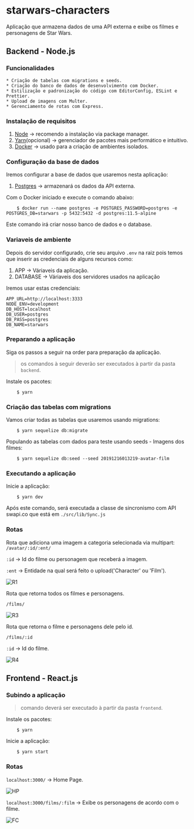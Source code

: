 # starwars-characters

Aplicação que armazena dados de uma API externa e exibe os filmes e personagens de Star Wars.


## Backend - Node.js

### Funcionalidades

    * Criação de tabelas com migrations e seeds.
    * Criação do banco de dados de desenvolvimento com Docker.
    * Estilização e padronização do código com EditorConfig, ESLint e Prettier.
    * Upload de imagens com Multer.
    * Gerenciamento de rotas com Express.

### Instalação de requisitos
1. [Node](https://nodejs.org/en/download/package-manager/) &rarr; recomendo a instalação via package manager.
2. [Yarn](https://yarnpkg.com/lang/en/)(opcional) &rarr; gerenciador de pacotes mais performático e intuitivo.
3. [Docker](https://www.docker.com/get-started) &rarr; usado para a criação de ambientes isolados.

### Configuração da base de dados

Iremos configurar a base de dados que usaremos nesta aplicação:

1. [Postgres](https://www.postgresql.org/) &rarr; armazenará os dados da API externa.

Com o Docker iniciado e execute o comando abaixo:

```shell
    $ docker run --name postgres -e POSTGRES_PASSWORD=postgres -e POSTGRES_DB=starwars -p 5432:5432 -d postgres:11.5-alpine
```

Este comando irá criar nosso banco de dados e o database.

### Variaveis de ambiente

Depois do servidor configurado, crie seu arquivo ```.env``` na raiz pois temos que inserir as credenciais de alguns recursos como:

1. APP &rarr; Váriaveis da aplicação.
2. DATABASE &rarr; Váriaveis dos servidores usados na aplicação

Iremos usar estas credenciais:

```
APP_URL=http://localhost:3333
NODE_ENV=development
DB_HOST=localhost
DB_USER=postgres
DB_PASS=postgres
DB_NAME=starwars

```

### Preparando a aplicação

Siga os passos a seguir na order para preparação da aplicação.

> os comandos à seguir deverão ser executados à partir da pasta ```backend```.

Instale os pacotes:
```shell
    $ yarn
```

### Criação das tabelas com migrations

Vamos criar todas as tabelas que usaremos usando migrations:
```shell
    $ yarn sequelize db:migrate 
```

Populando as tabelas com dados para teste usando seeds - Imagens dos filmes:
```shell
    $ yarn sequelize db:seed --seed 20191216013219-avatar-film
```

### Executando a aplicação

Inicie a aplicação:
```shell
    $ yarn dev
```
Após este comando, será executada a classe de sincronismo com API swapi.co que está em ```./src/lib/Sync.js```

### Rotas

Rota que adiciona uma imagem a categoria selecionada via multipart:
``` /avatar/:id/:ent/ ```

```:id``` &rarr; Id do filme ou personagem que receberá a imagem.

```:ent``` &rarr; Entidade na qual será feito o upload('Character' ou 'Film').

![R1](https://i.imgur.com/cpNGgPF.png)

Rota que retorna todos os filmes e personagens.

```/films/```

![R3](https://imgur.com/zjpdJ4h.jpg)

Rota que retorna o filme e personagens dele pelo id.

```/films/:id```

```:id``` &rarr; Id do filme.

![R4](https://imgur.com/DZzthAy.jpg)



## Frontend - React.js

### Subindo a aplicação

> comando deverá ser executado à partir da pasta ```frontend```.

Instale os pacotes:
```shell
    $ yarn
```

Inicie a aplicação:
```shell
    $ yarn start
```

### Rotas

``` localhost:3000/ ``` &rarr; Home Page.

![HP](https://imgur.com/27wyLd6.jpg)

``` localhost:3000/films/:film ``` &rarr; Exibe os personagens de acordo com o filme.

![FC](https://imgur.com/oTZmprX.jpg)



